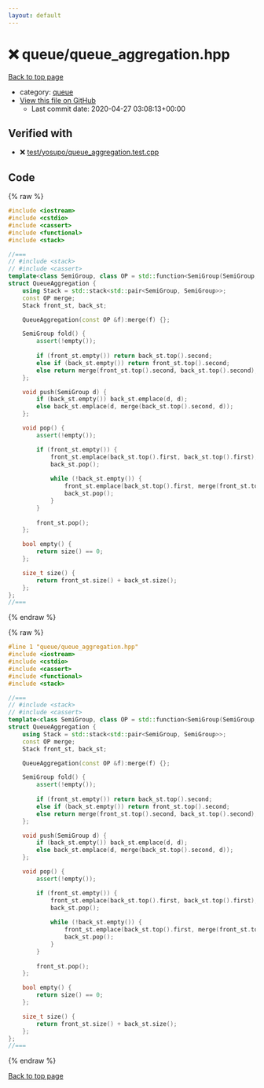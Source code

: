 ```yaml
---
layout: default
---
```


<!-- mathjax config similar to math.stackexchange -->
<script type="text/javascript" async
  src="https://cdnjs.cloudflare.com/ajax/libs/mathjax/2.7.5/MathJax.js?config=TeX-MML-AM_CHTML">
</script>
<script type="text/x-mathjax-config">
  MathJax.Hub.Config({
    TeX: { equationNumbers: { autoNumber: "AMS" }},
    tex2jax: {
      inlineMath: [ ['$','$'] ],
      processEscapes: true
    },
    "HTML-CSS": { matchFontHeight: false },
    displayAlign: "left",
    displayIndent: "2em"
  });
</script>

<script type="text/javascript" src="https://cdnjs.cloudflare.com/ajax/libs/jquery/3.4.1/jquery.min.js"></script>
<script src="https://cdn.jsdelivr.net/npm/jquery-balloon-js@1.1.2/jquery.balloon.min.js" integrity="sha256-ZEYs9VrgAeNuPvs15E39OsyOJaIkXEEt10fzxJ20+2I=" crossorigin="anonymous"></script>
<script type="text/javascript" src="../../assets/js/copy-button.js"></script>
<link rel="stylesheet" href="../../assets/css/copy-button.css" />


# :x: queue/queue_aggregation.hpp

<a href="../../index.html">Back to top page</a>

* category: <a href="../../index.html#a9d1cbf71942327e98b40cf5ef38a960">queue</a>
* <a href="{{ site.github.repository_url }}/blob/master/queue/queue_aggregation.hpp">View this file on GitHub</a>
    - Last commit date: 2020-04-27 03:08:13+00:00




## Verified with

* :x: <a href="../../verify/test/yosupo/queue_aggregation.test.cpp.html">test/yosupo/queue_aggregation.test.cpp</a>


## Code

<a id="unbundled"></a>
{% raw %}
```cpp
#include <iostream>
#include <cstdio>
#include <cassert>
#include <functional>
#include <stack>

//===
// #include <stack>
// #include <cassert>
template<class SemiGroup, class OP = std::function<SemiGroup(SemiGroup, SemiGroup)> >
struct QueueAggregation {
    using Stack = std::stack<std::pair<SemiGroup, SemiGroup>>;
    const OP merge;
    Stack front_st, back_st;

    QueueAggregation(const OP &f):merge(f) {};

    SemiGroup fold() {
        assert(!empty());
        
        if (front_st.empty()) return back_st.top().second;
        else if (back_st.empty()) return front_st.top().second;
        else return merge(front_st.top().second, back_st.top().second);
    };

    void push(SemiGroup d) {
        if (back_st.empty()) back_st.emplace(d, d);
        else back_st.emplace(d, merge(back_st.top().second, d));
    };

    void pop() {
        assert(!empty());

        if (front_st.empty()) {
            front_st.emplace(back_st.top().first, back_st.top().first);
            back_st.pop();
            
            while (!back_st.empty()) {
                front_st.emplace(back_st.top().first, merge(front_st.top().second, back_st.top().first));
                back_st.pop();
            }
        }
        
        front_st.pop();
    };

    bool empty() {
        return size() == 0;
    };

    size_t size() {
        return front_st.size() + back_st.size();
    };
};
//===

```
{% endraw %}

<a id="bundled"></a>
{% raw %}
```cpp
#line 1 "queue/queue_aggregation.hpp"
#include <iostream>
#include <cstdio>
#include <cassert>
#include <functional>
#include <stack>

//===
// #include <stack>
// #include <cassert>
template<class SemiGroup, class OP = std::function<SemiGroup(SemiGroup, SemiGroup)> >
struct QueueAggregation {
    using Stack = std::stack<std::pair<SemiGroup, SemiGroup>>;
    const OP merge;
    Stack front_st, back_st;

    QueueAggregation(const OP &f):merge(f) {};

    SemiGroup fold() {
        assert(!empty());
        
        if (front_st.empty()) return back_st.top().second;
        else if (back_st.empty()) return front_st.top().second;
        else return merge(front_st.top().second, back_st.top().second);
    };

    void push(SemiGroup d) {
        if (back_st.empty()) back_st.emplace(d, d);
        else back_st.emplace(d, merge(back_st.top().second, d));
    };

    void pop() {
        assert(!empty());

        if (front_st.empty()) {
            front_st.emplace(back_st.top().first, back_st.top().first);
            back_st.pop();
            
            while (!back_st.empty()) {
                front_st.emplace(back_st.top().first, merge(front_st.top().second, back_st.top().first));
                back_st.pop();
            }
        }
        
        front_st.pop();
    };

    bool empty() {
        return size() == 0;
    };

    size_t size() {
        return front_st.size() + back_st.size();
    };
};
//===

```
{% endraw %}

<a href="../../index.html">Back to top page</a>

